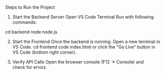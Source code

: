 Steps to Run the Project
1. Start the Backend Server
Open VS Code Terminal
Run with following commands:

cd backend
node node.js

2. Start the Frontend
Once the backend is running:
Open a new terminal in VS Code.
cd frontend
code index.html
or click the "Go Live" button in VS Code (bottom right corner).

3. Verify API Calls
Open the browser console (F12 → Console) and check for errors.
